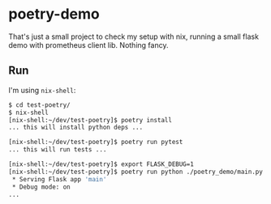 # poetry-demo

That's just a small project to check my setup with nix, running a small flask demo with prometheus client lib. Nothing fancy.

## Run

I'm using `nix-shell`:

```sh
$ cd test-poetry/
$ nix-shell
[nix-shell:~/dev/test-poetry]$ poetry install
... this will install python deps ...

[nix-shell:~/dev/test-poetry]$ poetry run pytest
... this will run tests ...

[nix-shell:~/dev/test-poetry]$ export FLASK_DEBUG=1
[nix-shell:~/dev/test-poetry]$ poetry run python ./poetry_demo/main.py
 * Serving Flask app 'main'
 * Debug mode: on
...

```
